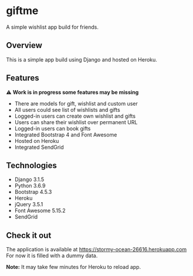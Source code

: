 # giftme
A simple wishlist app build for friends.

## Overview
This is a simple app build using Django and hosted on Heroku.

## Features
:warning: **Work is in progress some features may be missing**
* There are models for gift, wishlist and custom user
* All users could see list of wishlists and gifts   
* Logged-in users can create own wishlist and gifts
* Users can share their wishlist over permanent URL
* Logged-in users can book gifts
* Integrated Bootstrap 4 and Font Awesome
* Hosted on Heroku
* Integrated SendGrid


## Technologies
* Django 3.1.5
* Python 3.6.9
* Bootstrap 4.5.3
* Heroku
* jQuery 3.5.1
* Font Awesome 5.15.2
* SendGrid


## Check it out
The application is available at https://stormy-ocean-26616.herokuapp.com  
For now it is filled with a dummy data.

**Note:** It may take few minutes for Heroku to reload app.
